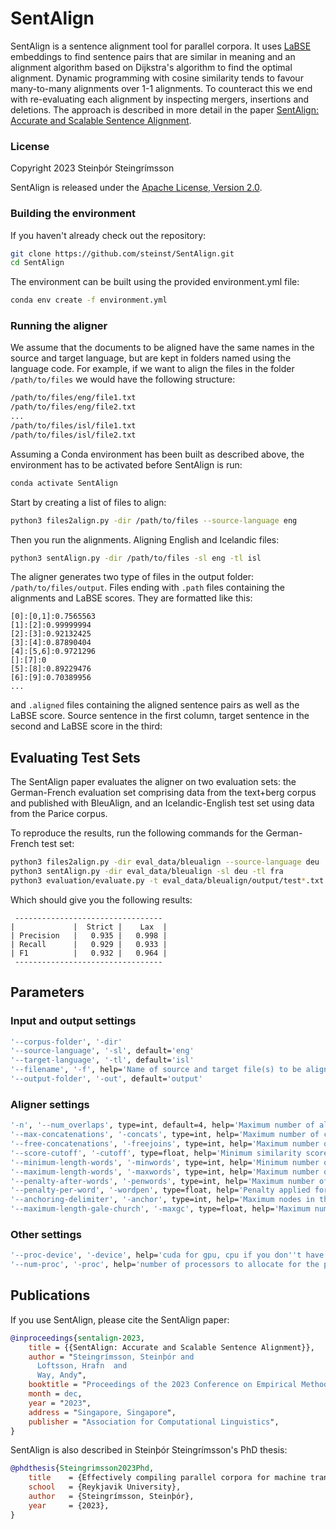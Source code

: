 # SentAlign

SentAlign is a sentence alignment tool for parallel corpora. It uses [LaBSE](https://aclanthology.org/2022.acl-long.62.pdf) embeddings to find sentence pairs that are similar in meaning 
and an alignment algorithm based on Dijkstra's algorithm to find the optimal alignment. Dynamic programming with cosine similarity tends to favour many-to-many alignments over 1-1 alignments. To counteract this we end with re-evaluating each alignment by inspecting mergers, insertions and deletions. The approach is described in more detail in the paper [SentAlign: Accurate and Scalable Sentence Alignment](). 

### License 
Copyright 2023 Steinþór Steingrímsson

SentAlign is released under the [Apache License, Version 2.0](LICENSE).


### Building the environment

If you haven't already check out the repository:
```bash
git clone https://github.com/steinst/SentAlign.git
cd SentAlign
```

The environment can be built using the provided environment.yml file:
```bash
conda env create -f environment.yml
```

### Running the aligner
We assume that the documents to be aligned have the same names in the source and target language, but are kept in folders named using the language code. For example, if we want to align the files in the folder `/path/to/files` we would have the following structure:
```bash
/path/to/files/eng/file1.txt
/path/to/files/eng/file2.txt
...
/path/to/files/isl/file1.txt
/path/to/files/isl/file2.txt
```

Assuming a Conda environment has been built as described above, the environment has to be activated before SentAlign is run:
```bash
conda activate SentAlign
```

Start by creating a list of files to align:

```bash
python3 files2align.py -dir /path/to/files --source-language eng
```

Then you run the alignments. Aligning English and Icelandic files:

```bash
python3 sentAlign.py -dir /path/to/files -sl eng -tl isl
```

The aligner generates two type of files in the output folder: `/path/to/files/output`. Files ending with `.path` files containing the alignments and LaBSE scores. They are formatted like this:

```
[0]:[0,1]:0.7565563
[1]:[2]:0.99999994
[2]:[3]:0.92132425
[3]:[4]:0.87890404
[4]:[5,6]:0.9721296
[]:[7]:0
[5]:[8]:0.89229476
[6]:[9]:0.70389956
...
```

and `.aligned` files containing the aligned sentence pairs as well as the LaBSE score. Source sentence in the first column, target sentence in the second and LaBSE score in the third:



## Evaluating Test Sets
The SentAlign paper evaluates the aligner on two evaluation sets: the German-French evaluation set comprising data from the text+berg corpus and published with BleuAlign, and an Icelandic-English test set using data from the Parice corpus. 

To reproduce the results, run the following commands for the German-French test set:

```bash
python3 files2align.py -dir eval_data/bleualign --source-language deu
python3 sentAlign.py -dir eval_data/bleualign -sl deu -tl fra
python3 evaluation/evaluate.py -t eval_data/bleualign/output/test*.txt.path -g eval_data/bleualign/gold/test*.txt
```
Which should give you the following results:
```
 ---------------------------------
|             |  Strict |    Lax  |
| Precision   |   0.935 |   0.998 |
| Recall      |   0.929 |   0.933 |
| F1          |   0.932 |   0.964 |
 ---------------------------------
```

## Parameters

### Input and output settings
```bash
'--corpus-folder', '-dir'
'--source-language', '-sl', default='eng'
'--target-language', '-tl', default='isl'
'--filename', '-f', help='Name of source and target file(s) to be aligned', type=str, nargs='+'
'--output-folder', '-out', default='output'
```
### Aligner settings
```bash
'-n', '--num_overlaps', type=int, default=4, help='Maximum number of allowed overlaps.'
'--max-concatenations', '-concats', type=int, help='Maximum number of concatenated sentences per language', default=4
'--free-concatenations', '-freejoins', type=int, help='Maximum number of concatenations before penalty is applied', default=2
'--score-cutoff', '-cutoff', type=float, help='Minimum similarity score for a sentence pair to be considered', default=0.4
'--minimum-length-words', '-minwords', type=int, help='Minimum number of words per language, for a sentence pair to be considered', default=1
'--maximum-length-words', '-maxwords', type=int, help='Maximum number of words per language, for a sentence pair to be considered', default=110
'--penalty-after-words', '-penwords', type=int, help='Maximum number of words per language, before a length penalty is applied', default=80
'--penalty-per-word', '-wordpen', type=float, help='Penalty applied for each word when maximum number of unpenalized words have been reached', default=0.01
'--anchoring-delimiter', '-anchor', type=int, help='Maximum nodes in the alignment graph, before applying hard delimiters.', default=4000000
'--maximum-length-gale-church', '-maxgc', type=float, help='Maximum number of sentences in file for Gale-Church alignment. If longer, only greedy alignment selection applied', default=10000
```
### Other settings
```bash
'--proc-device', '-device', help='cuda for gpu, cpu if you don''t have an NVIDIA graphics card', default='cuda'
'--num-proc', '-proc', help='number of processors to allocate for the pathfinding calculations', default=8
```

## Publications

If you use SentAlign, please cite the SentAlign paper:

```bibtex	
@inproceedings{sentalign-2023,
    title = {{SentAlign: Accurate and Scalable Sentence Alignment}},
    author = "Steingrímsson, Steinþór and
      Loftsson, Hrafn  and
      Way, Andy",
    booktitle = "Proceedings of the 2023 Conference on Empirical Methods in Natural Language Processing: System Demonstrations",
    month = dec,
    year = "2023",
    address = "Singapore, Singapore",
    publisher = "Association for Computational Linguistics",
}
```
SentAlign is also described in Steinþór Steingrímsson's PhD thesis:

```bibtex
@phdthesis{Steingrimsson2023Phd,
    title    = {Effectively compiling parallel corpora for machine translation in resource-scarce conditions},
    school   = {Reykjavik University},
    author   = {Steingrímsson, Steinþór},
    year     = {2023},
}
```
